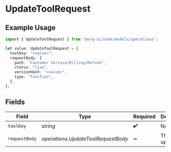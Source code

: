 # UpdateToolRequest

## Example Usage

```typescript
import { UpdateToolRequest } from "@orq-ai/node/models/operations";

let value: UpdateToolRequest = {
  toolKey: "<value>",
  requestBody: {
    path: "Customer Service/Billing/Refund",
    status: "live",
    versionHash: "<value>",
    type: "function",
  },
};
```

## Fields

| Field                              | Type                               | Required                           | Description                        |
| ---------------------------------- | ---------------------------------- | ---------------------------------- | ---------------------------------- |
| `toolKey`                          | *string*                           | :heavy_check_mark:                 | N/A                                |
| `requestBody`                      | *operations.UpdateToolRequestBody* | :heavy_minus_sign:                 | The tool to update                 |